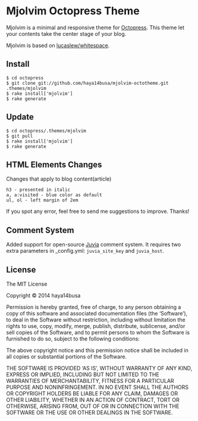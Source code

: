 Mjolvim Octopress Theme
==========
Mjolvim is a minimal and responsive theme for [Octopress](http://octopress.org).
This theme let your contents take the center stage of your blog.

Mjolvim is based on [lucaslew/whitespace](https://github.com/lucaslew/whitespace).

Install
-------
    $ cd octopress
    $ git clone git://github.com/haya14busa/mjolvim-octotheme.git .themes/mjolvim
    $ rake install['mjolvim']
    $ rake generate


Update
------
    $ cd octopress/.themes/mjolvim
    $ git pull
    $ rake install['mjolvim']
    $ rake generate


HTML Elements Changes
---------------------
Changes that apply to blog content(article)

	h3 - presented in italic
	a, a:visited - blue color as default
	ul, ol - left margin of 2em

If you spot any error, feel free to send me suggestions to improve. Thanks!


Comment System
--------------
Added support for open-source [Juvia](https://github.com/phusion/juvia) comment system. It requires two extra parameters in _config.yml: `juvia_site_key` and `juvia_host`.


License
-------
The MIT License

Copyright © 2014 haya14busa

Permission is hereby granted, free of charge, to any person obtaining a copy of this software and associated documentation files (the ‘Software’), to deal in the Software without restriction, including without limitation the rights to use, copy, modify, merge, publish, distribute, sublicense, and/or sell copies of the Software, and to permit persons to whom the Software is furnished to do so, subject to the following conditions:

The above copyright notice and this permission notice shall be included in all copies or substantial portions of the Software.

THE SOFTWARE IS PROVIDED ‘AS IS’, WITHOUT WARRANTY OF ANY KIND, EXPRESS OR IMPLIED, INCLUDING BUT NOT LIMITED TO THE WARRANTIES OF MERCHANTABILITY, FITNESS FOR A PARTICULAR PURPOSE AND NONINFRINGEMENT. IN NO EVENT SHALL THE AUTHORS OR COPYRIGHT HOLDERS BE LIABLE FOR ANY CLAIM, DAMAGES OR OTHER LIABILITY, WHETHER IN AN ACTION OF CONTRACT, TORT OR OTHERWISE, ARISING FROM, OUT OF OR IN CONNECTION WITH THE SOFTWARE OR THE USE OR OTHER DEALINGS IN THE SOFTWARE.


